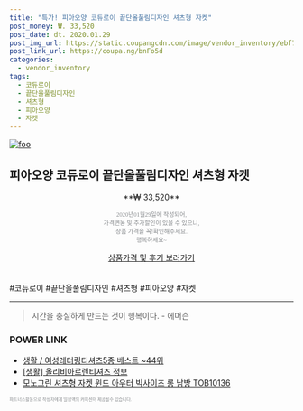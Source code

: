 ```yaml
--- 
title: "특가! 피아오양 코듀로이 끝단올풀림디자인 셔츠형 자켓" 
post_money: ₩. 33,520 
post_date: dt. 2020.01.29 
post_img_url: https://static.coupangcdn.com/image/vendor_inventory/ebf7/52817c64b3131adde8ffbff676c40dea7b02e6e6e3c0e1890dd203bf7e8b.jpg 
post_link_url: https://coupa.ng/bnFo5d 
categories: 
  - vendor_inventory 
tags: 
  - 코듀로이 
  - 끝단올풀림디자인 
  - 셔츠형 
  - 피아오양 
  - 자켓 
--- 
```

[![foo](https://static.coupangcdn.com/image/vendor_inventory/ebf7/52817c64b3131adde8ffbff676c40dea7b02e6e6e3c0e1890dd203bf7e8b.jpg)](https://coupa.ng/bnFo5d) 

## 피아오양 코듀로이 끝단올풀림디자인 셔츠형 자켓 
<p style="text-align: center;">**₩ 33,520**</p> 
<p style="text-align: center;"><span style="color: #898c8f; font-family: Georgia,Times,serif; font-size: 0.75em;">2020년01월29일에 작성되어, <br>가격변동 및 추가할인이 있을 수 있으니,<br> 상품 가격을 꼭!확인해주세요.<br>행복하세요~</span> 
</p>	 
<div markdown="0" style="text-align: center;"><a href="https://coupa.ng/bnFo5d" class="btn btn--success">상품가격 및 후기 보러가기</a></div> 
<br><br> 
  #코듀로이 #끝단올풀림디자인 #셔츠형 #피아오양 #자켓 
<hr> 

> 시간을 충실하게 만드는 것이 행복이다. - 에머슨 


### POWER LINK

* <a href="https://blog.naver.com/santokki14/221777253314" target="_blank">생활 / 여성레터링티셔츠5종 베스트 ~44위</a>
* <a href="https://blog.naver.com/fash111/221767748328" target="_blank"> [생활] 올리비아로렌티셔츠 정보 </a>
* <a href="https://blog.naver.com/fasyy4321/221789642426" target="_blank">모노그린 셔츠형 자켓 윈드 아우터 빅사이즈 롱 남방 TOB10136</a>

<span style="color: #898c8f; font-family: Georgia,Times,serif; font-size: 0.55em;">파트너스활동으로 작성자에게 일정액의 커미션이 제공될수 있습니다.</span> 
